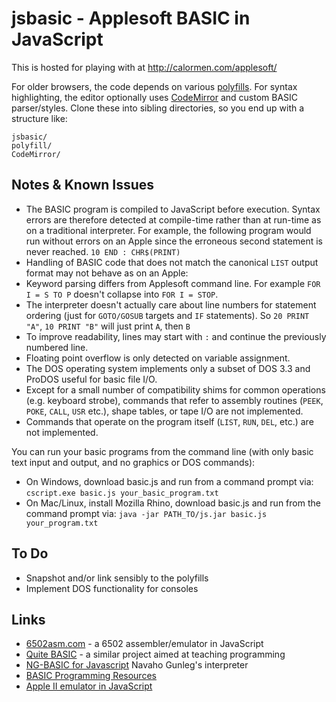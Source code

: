 jsbasic - Applesoft BASIC in JavaScript
=======================================

This is hosted for playing with at http://calormen.com/applesoft/ 

For older browsers, the code depends on various [polyfills](http://github.com/inexorabletash/polyfill).
For syntax highlighting, the editor optionally uses [CodeMirror](http://codemirror.net) and custom BASIC parser/styles.
Clone these into sibling directories, so you end up with a structure like:

    jsbasic/
    polyfill/
    CodeMirror/

Notes & Known Issues
--------------------
* The BASIC program is compiled to JavaScript before execution. Syntax errors are therefore detected at compile-time rather than at run-time as on a traditional interpreter. For example, the following program would run without errors on an Apple since the erroneous second statement is never reached. `10 END : CHR$(PRINT)`
* Handling of BASIC code that does not match the canonical `LIST` output format may not behave as on an Apple:
* Keyword parsing differs from Applesoft command line. For example `FOR I = S TO P` doesn't collapse into `FOR I = STOP`.
* The interpreter doesn't actually care about line numbers for statement ordering (just for `GOTO/GOSUB` targets and `IF` statements). So `20 PRINT "A"`, `10 PRINT "B"` will just print `A`, then `B`
* To improve readability, lines may start with `:` and continue the previously numbered line.
* Floating point overflow is only detected on variable assignment.
* The DOS operating system implements only a subset of DOS 3.3 and ProDOS useful for basic file I/O.
* Except for a small number of compatibility shims for common operations (e.g. keyboard strobe), commands that refer to assembly routines (`PEEK`, `POKE`, `CALL`, `USR` etc.), shape tables, or tape I/O are not implemented.
* Commands that operate on the program itself (`LIST`, `RUN`, `DEL`, etc.) are not implemented.

You can run your basic programs from the command line (with only basic text input and output, and no graphics or DOS commands):
* On Windows, download basic.js and run from a command prompt via: `cscript.exe basic.js your_basic_program.txt`
* On Mac/Linux, install Mozilla Rhino, download basic.js and run from the command prompt via: `java -jar PATH_TO/js.jar basic.js your_program.txt`

To Do
-----
* Snapshot and/or link sensibly to the polyfills
* Implement DOS functionality for consoles

Links
-----
* [6502asm.com](http://www.6502asm.com/) - a 6502 assembler/emulator in JavaScript
* [Quite BASIC](http://www.quitebasic.com/) - a similar project aimed at teaching programming
* [NG-BASIC for Javascript](http://navahogunleg.net/blog/my-projects/ng-basic/) Navaho Gunleg's interpreter
* [BASIC Programming Resources](http://www.nicholson.com/rhn/basic/)
* [Apple II emulator in JavaScript](http://www.scullinsteel.com/apple2/)
